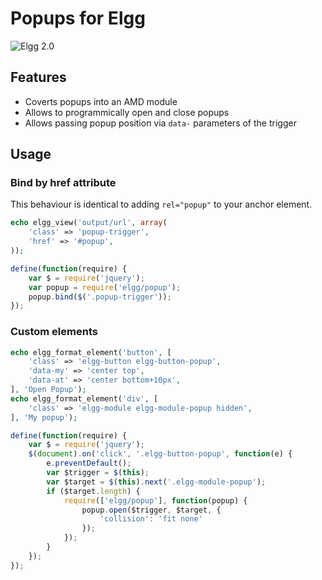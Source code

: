 Popups for Elgg
===============
![Elgg 2.0](https://img.shields.io/badge/Elgg-2.0.x-orange.svg?style=flat-square)

## Features

* Coverts popups into an AMD module
* Allows to programmically open and close popups
* Allows passing popup position via `data-` parameters of the trigger


## Usage

### Bind by href attribute

This behaviour is identical to adding `rel="popup"` to your anchor element.

```php
echo elgg_view('output/url', array(
	'class' => 'popup-trigger',
	'href' => '#popup',
));
```

```js
define(function(require) {
	var $ = require('jquery');
	var popup = require('elgg/popup');
	popup.bind($('.popup-trigger'));
});
```

### Custom elements

```php
echo elgg_format_element('button', [
	'class' => 'elgg-button elgg-button-popup',
	'data-my' => 'center top',
	'data-at' => 'center bottom+10px',
], 'Open Popup');
echo elgg_format_element('div', [
	'class' => 'elgg-module elgg-module-popup hidden',
], 'My popup');
```

```js
define(function(require) {
	var $ = require('jquery');
	$(document).on('click', '.elgg-button-popup', function(e) {
		e.preventDefault();
		var $trigger = $(this);
		var $target = $(this).next('.elgg-module-popup');
		if ($target.length) {
			require(['elgg/popup'], function(popup) {
				popup.open($trigger, $target, {
					'collision': 'fit none'
				});
			});
		}
	});
});
```
